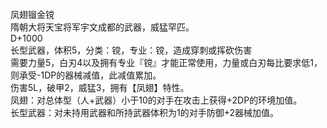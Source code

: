 <title>凤翅镏金镋</title>
<meta name="GENERATOR" content="WinCHM">
<meta http-equiv="Content-Type" content="text/html; charset=gb2312">
<br>凤翅镏金镋
<br>隋朝大将天宝将军宇文成都的武器，威猛罕匹。
<br>D+1000
<br>长型武器，体积5，分类：镋，专业：镋，造成穿刺或挥砍伤害
<br>需要力量5，白刃4以及拥有专业『镋』才能正常使用，力量或白刃每比要求低1，则承受-1DP的器械减值，此减值累加。
<br>伤害5L，破甲2，威猛3，拥有【凤翅】特性。
<br>凤翅：对总体型（人+武器）小于10的对手在攻击上获得+2DP的环境加值。
<br>长型武器：对未持用武器和所持武器体积为1的对手防御+2器械加值。